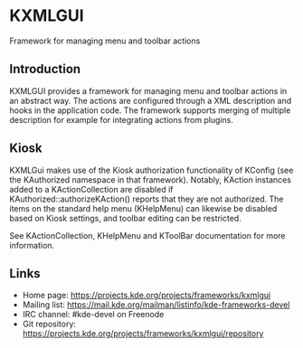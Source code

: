 # KXMLGUI

Framework for managing menu and toolbar actions

## Introduction

KXMLGUI provides a framework for managing menu and toolbar actions in an
abstract way. The actions are configured through a XML description and hooks
in the application code. The framework supports merging of multiple
description for example for integrating actions from plugins.

## Kiosk

KXMLGui makes use of the Kiosk authorization functionality of KConfig (see the
KAuthorized namespace in that framework).  Notably, KAction instances added to a
KActionCollection are disabled if KAuthorized::authorizeKAction() reports that
they are not authorized.  The items on the standard help menu (KHelpMenu) can
likewise be disabled based on Kiosk settings, and toolbar editing can be
restricted.

See KActionCollection, KHelpMenu and KToolBar documentation for more
information.


## Links

- Home page: <https://projects.kde.org/projects/frameworks/kxmlgui>
- Mailing list: <https://mail.kde.org/mailman/listinfo/kde-frameworks-devel>
- IRC channel: #kde-devel on Freenode
- Git repository: <https://projects.kde.org/projects/frameworks/kxmlgui/repository>
